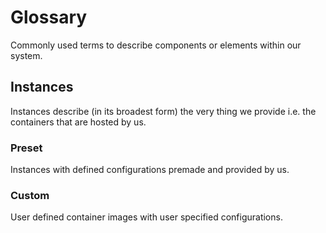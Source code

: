 # Glossary

Commonly used terms to describe components or elements within our system.

## Instances

Instances describe (in its broadest form) the very thing we provide i.e. the containers that are hosted by us.

### Preset 

Instances with defined configurations premade and provided by us.

### Custom

User defined container images with user specified configurations.



